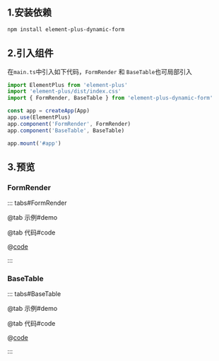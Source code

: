 ## 1.安装依赖

```bash
npm install element-plus-dynamic-form
```

## 2.引入组件

在`main.ts`中引入如下代码，`FormRender` 和 `BaseTable`也可局部引入

```js
import ElementPlus from 'element-plus'
import 'element-plus/dist/index.css'
import { FormRender, BaseTable } from 'element-plus-dynamic-form'

const app = createApp(App)
app.use(ElementPlus)
app.component('FormRender', FormRender)
app.component('BaseTable', BaseTable)

app.mount('#app')
```

## 3.预览

### FormRender

::: tabs#FormRender

@tab 示例#demo

<QuickFormRenderDemo />

@tab 代码#code

@[code](./.vuepress/components/QuickFormRenderDemo.vue)

:::

### BaseTable

::: tabs#BaseTable

@tab 示例#demo

<QuickBaseTableDemo />

@tab 代码#code

@[code](./.vuepress/components/QuickBaseTableDemo.vue)

:::

